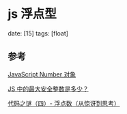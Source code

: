 # js 浮点型
date: [15]
tags: [float]

## 参考
[JavaScript Number 对象][0]

[JS 中的最大安全整数是多少？][1]

[代码之谜（四）- 浮点数（从惊讶到思考）][2]


[0]:http://www.w3school.com.cn/js/js_obj_number.asp "JavaScript Number 对象"
[1]:https://segmentfault.com/a/1190000002608050 "JS 中的最大安全整数是多少？"
[2]:http://justjavac.iteye.com/blog/1725977 "代码之谜（四）- 浮点数（从惊讶到思考）"
